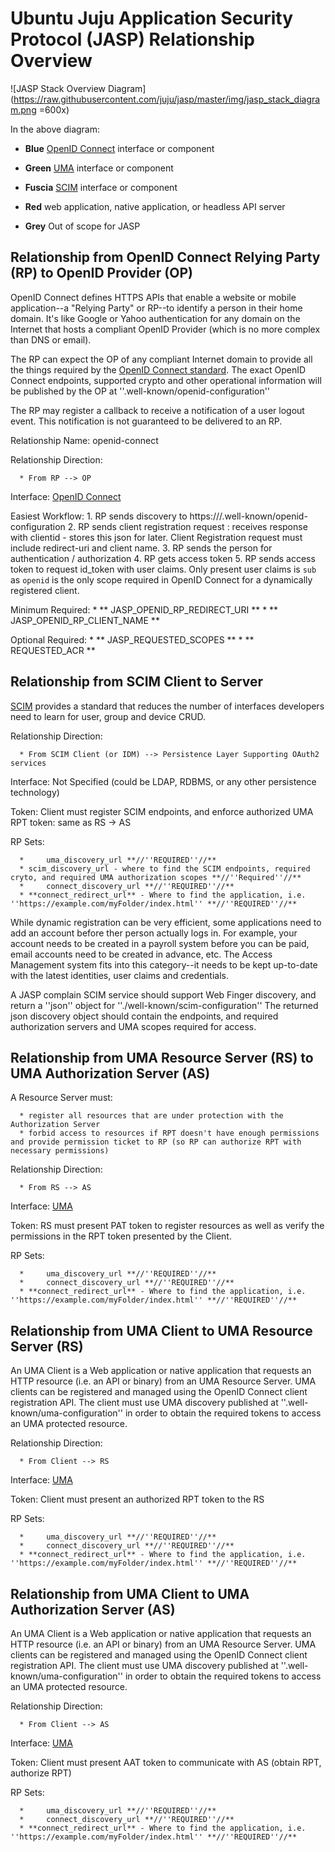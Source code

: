 # Ubuntu Juju Application Security Protocol (JASP) Relationship Overview

![JASP Stack Overview Diagram](https://raw.githubusercontent.com/juju/jasp/master/img/jasp_stack_diagram.png =600x)

In the above diagram:

*  **Blue** [OpenID Connect](http://openid.net/connect/) interface or component

*  **Green** [UMA](http://tinyurl.com/umav1) interface or component

*  **Fuscia** [SCIM](http://simplecloud.info) interface or component

*  **Red** web application, native application, or headless API server

*  **Grey** Out of scope for JASP

## Relationship from OpenID Connect Relying Party (RP) to OpenID Provider (OP)

OpenID Connect defines HTTPS APIs that enable a website or mobile application--a "Relying Party" or RP--to identify a person in their home domain. It's like Google or Yahoo authentication for any domain on the Internet that hosts a compliant OpenID Provider (which is no more complex than DNS or email).

The RP can expect the OP of any compliant Internet domain to provide all the things required by the [OpenID Connect standard](http://openid.net/connect). The exact OpenID Connect endpoints, supported crypto and other operational information will be published by the OP at ''.well-known/openid-configuration''

The RP may register a callback to receive a notification of a user logout event. This notification is not guaranteed to be delivered to an RP.

Relationship Name: openid-connect

Relationship Direction:

      * From RP --> OP

Interface: 
[OpenID Connect](http://openid.net/connect)

Easiest Workflow:
      1. RP sends discovery to https://<host>/.well-known/openid-configuration
      2. RP sends client registration request : receives response with clientid - stores this json for later.
         Client Registration request must include redirect-uri and client name.
      3. RP sends the person for authentication / authorization
      4. RP gets access token
      5. RP sends access token to request id_token with user claims. Only present user claims is `sub`
         as `openid` is the only scope required in OpenID Connect for a dynamically registered client.

Minimum Required:
      * ** JASP_OPENID_RP_REDIRECT_URI **
      * ** JASP_OPENID_RP_CLIENT_NAME **      

Optional Required:
      * ** JASP_REQUESTED_SCOPES ** 
      * ** REQUESTED_ACR **

##  Relationship from SCIM Client to Server

[SCIM](http://simplecloud.info) provides a standard that reduces the number of interfaces developers need to learn for user, group and device CRUD.

Relationship Direction:

      * From SCIM Client (or IDM) --> Persistence Layer Supporting OAuth2 services


Interface: Not Specified (could be LDAP, RDBMS, or any other persistence technology)

Token: Client must register SCIM endpoints, and enforce authorized UMA RPT token: same as RS -> AS

RP Sets:

      *     uma_discovery_url **//''REQUIRED''//**
      * scim_discovery_url - where to find the SCIM endpoints, required cryto, and required UMA authorization scopes **//''Required''//**
      *     connect_discovery_url **//''REQUIRED''//**
      * **connect_redirect_url** - Where to find the application, i.e. ''https://example.com/myFolder/index.html'' **//''REQUIRED''//**


While dynamic registration can be very efficient, some applications need to add an account before ther person actually logs in. For example, your account needs to be created in a payroll system before you can be paid, email accounts need to be created in advance, etc. The Access Management system fits into this category--it needs to be kept up-to-date with the latest identities, user claims and credentials.

A JASP complain SCIM service should support Web Finger discovery, and return a ''json'' object for  ''./well-known/scim-configuration'' The returned json discovery object should contain the endpoints, and required authorization servers and UMA scopes required for access.


##  Relationship from UMA Resource Server (RS) to UMA Authorization Server (AS)

A Resource Server must:

      * register all resources that are under protection with the Authorization Server
      * forbid access to resources if RPT doesn't have enough permissions and provide permission ticket to RP (so RP can authorize RPT with necessary permissions)

Relationship Direction:

      * From RS --> AS

Interface: [UMA](http://tinyurl.com/umav1)

Token: RS must present PAT token to  register resources as well as verify the permissions
in the RPT token presented by the Client.

RP Sets:

      *     uma_discovery_url **//''REQUIRED''//**
      *     connect_discovery_url **//''REQUIRED''//**
      * **connect_redirect_url** - Where to find the application, i.e. ''https://example.com/myFolder/index.html'' **//''REQUIRED''//**


##  Relationship from UMA Client to UMA Resource Server (RS)

An UMA Client is a Web application or native application that requests an HTTP resource (i.e. an API or binary) from an UMA Resource Server. UMA clients can be registered and managed using the OpenID Connect client registration API. The client must use  UMA discovery published at ''.well-known/uma-configuration'' in order to obtain the required tokens to access an UMA protected resource.

Relationship Direction:

      * From Client --> RS

Interface: [UMA](http://tinyurl.com/umav1)

Token: Client must present an authorized RPT token to the RS

RP Sets:

      *     uma_discovery_url **//''REQUIRED''//**
      *     connect_discovery_url **//''REQUIRED''//**
      * **connect_redirect_url** - Where to find the application, i.e. ''https://example.com/myFolder/index.html'' **//''REQUIRED''//**


##  Relationship from UMA Client to UMA Authorization Server (AS)

An UMA Client is a Web application or native application that requests an HTTP resource (i.e. an API or binary) from an UMA Resource Server. UMA clients can be registered and managed using the OpenID Connect client registration API. The client must use  UMA discovery published at ''.well-known/uma-configuration'' in order to obtain the required tokens to access an UMA protected resource.

Relationship Direction:

      * From Client --> AS

Interface: [UMA](http://tinyurl.com/umav1)

Token: Client must present AAT token to communicate with AS (obtain RPT, authorize RPT)

RP Sets:

      *     uma_discovery_url **//''REQUIRED''//**
      *     connect_discovery_url **//''REQUIRED''//**
      * **connect_redirect_url** - Where to find the application, i.e. ''https://example.com/myFolder/index.html'' **//''REQUIRED''//**


